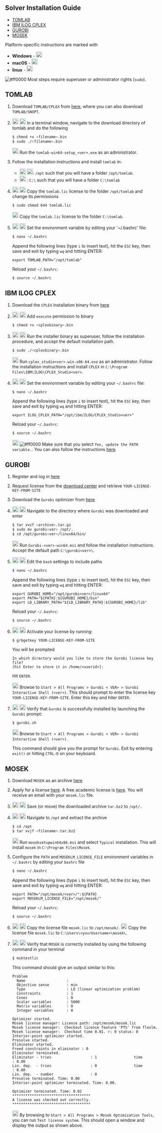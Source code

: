 Solver Installation Guide
---------------------------------
<!-- TOC -->
- [TOMLAB](#tomlab)
- [IBM ILOG CPLEX](#ibm-ilog-cplex)
- [GUROBI](#gurobi)
- [MOSEK](#mosek)
<!-- /TOC -->

Platform-specific instructions are marked with
- **Windows** - <img src="https://prince.lcsb.uni.lu/jenkins/userContent/windows.png" height="20px">
- **macOS** - <img src="https://prince.lcsb.uni.lu/jenkins/userContent/apple.png" height="20px">
- **linux** - <img src="https://prince.lcsb.uni.lu/jenkins/userContent/linux.png" height="20px">

![#ff0000](https://placehold.it/15/ff0000/000000?text=+) Most steps require superuser or administrator rights (`sudo`).

## TOMLAB

1) Download `TOMLAB/CPLEX` from [here](http://tomopt.com/scripts/register.php), where you can also download `TOMLAB/SNOPT`.

2)  <img src="https://prince.lcsb.uni.lu/jenkins/userContent/apple.png" height="20px">  <img src="https://prince.lcsb.uni.lu/jenkins/userContent/linux.png" height="20px"> In a terminal window, navigate to the download directory of tomlab and do the following
    ````bash
    $ chmod +x <filename>.bin
    $ sudo ./<filename>.bin
    ````
    <img src="https://prince.lcsb.uni.lu/jenkins/userContent/windows.png" height="20px"> Run the `tomlab-win64-setup_<ver>.exe` as an administrator.

3) Follow the installation instructions and install `tomlab` in:
    - <img src="https://prince.lcsb.uni.lu/jenkins/userContent/apple.png" height="20px">  <img src="https://prince.lcsb.uni.lu/jenkins/userContent/linux.png" height="20px">: `/opt` such that you will have a folder `/opt/tomlab`.
    - <img src="https://prince.lcsb.uni.lu/jenkins/userContent/windows.png" height="20px"> : `C:\` such that you will have a folder `C:\tomlab`

4) <img src="https://prince.lcsb.uni.lu/jenkins/userContent/apple.png" height="20px">  <img src="https://prince.lcsb.uni.lu/jenkins/userContent/linux.png" height="20px"> Copy the `tomlab.lic` license to the folder `/opt/tomlab` and change its permissions
    ````bash
    $ sudo chmod 644 tomlab.lic
    ````
    <img src="https://prince.lcsb.uni.lu/jenkins/userContent/windows.png" height="20px"> Copy the `tomlab.lic` license to the folder `C:\tomlab`.

5) <img src="https://prince.lcsb.uni.lu/jenkins/userContent/apple.png" height="20px">  <img src="https://prince.lcsb.uni.lu/jenkins/userContent/linux.png" height="20px"> Set the environment variable by editing your '~/.bashrc' file:
    ````bash
    $ nano ~/.bashrc
    ````
    Append the following lines (type `i` to insert text), hit the `ESC` key, then save and exit by typing `wq` and hitting ENTER:
    ````
    export TOMLAB_PATH="/opt/tomlab"
    ````
    Reload your `~/.bashrc`:
    ````bash
    $ source ~/.bashrc
    ````

## IBM ILOG CPLEX

1) Download the `CPLEX` installation binary from [here](https://www-01.ibm.com/software/websphere/products/optimization/cplex-studio-community-edition/)

2) <img src="https://prince.lcsb.uni.lu/jenkins/userContent/apple.png" height="20px">  <img src="https://prince.lcsb.uni.lu/jenkins/userContent/linux.png" height="20px"> Add `execute` permission to binary
    ````bash
    $ chmod +x <cplexbinary>.bin
    ````

3) <img src="https://prince.lcsb.uni.lu/jenkins/userContent/apple.png" height="20px">  <img src="https://prince.lcsb.uni.lu/jenkins/userContent/linux.png" height="20px"> Run the installer binary as superuser, follow the installation procedure, and accept the default installation path.
    ````bash
    $ sudo ./<cplexbinary>.bin
    ````
    <img src="https://prince.lcsb.uni.lu/jenkins/userContent/windows.png" height="20px"> Run `cplex_studio<ver>.win-x86-64.exe` as an administrator. Follow the installation instructions and install `CPLEX` in `C:\Program Files\IBM\ILOG\CPLEX_Studio<ver>`.

4) <img src="https://prince.lcsb.uni.lu/jenkins/userContent/apple.png" height="20px">  <img src="https://prince.lcsb.uni.lu/jenkins/userContent/linux.png" height="20px"> Set the environment variable by editing your `~/.bashrc` file:
    ````bash
    $ nano ~/.bashrc
    ````
    Append the following lines (type `i` to insert text), hit the `ESC` key, then save and exit by typing `wq` and hitting ENTER:
    ````
    export ILOG_CPLEX_PATH="/opt/ibm/ILOG/CPLEX_Studio<ver>"
    ````
    Reload your `~/.bashrc`:
    ````bash
    $ source ~/.bashrc
    ````
    <img src="https://prince.lcsb.uni.lu/jenkins/userContent/windows.png" height="20px"> ![#ff0000](https://placehold.it/15/ff0000/000000?text=+) Make sure that you select `Yes, update the PATH variable.`. You can also follow the instructions [here](https://www.ibm.com/support/knowledgecenter/SSSA5P_12.6.1/ilog.odms.cplex.help/CPLEX/GettingStarted/topics/set_up/Windows.html).

## GUROBI

1) Register and log in [here](http://www.gurobi.com/)

2) Request license from the [download center](http://www.gurobi.com/downloads/download-center) and retrieve `YOUR-LICENSE-KEY-FROM-SITE`

3) Download the `Gurobi` optimizer from [here](http://www.gurobi.com/downloads/gurobi-optimizer)

4) <img src="https://prince.lcsb.uni.lu/jenkins/userContent/apple.png" height="20px">  <img src="https://prince.lcsb.uni.lu/jenkins/userContent/linux.png" height="20px"> Navigate to the directory where `Gurobi` was downloaded and enter
    ````bash
    $ tar xvzf <archive>.tar.gz
    $ sudo mv gurobi<ver> /opt/.
    $ cd /opt/gurobi<ver>/linux64/bin/
    ````
    <img src="https://prince.lcsb.uni.lu/jenkins/userContent/windows.png" height="20px"> Run `Gurobi-<ver>-win64.msi` and follow the installation instructions. Accept the default path `C:\gurobi<ver>\`.

5) <img src="https://prince.lcsb.uni.lu/jenkins/userContent/apple.png" height="20px">  <img src="https://prince.lcsb.uni.lu/jenkins/userContent/linux.png" height="20px"> Edit the `bash` settings to include paths
    ````bash
    $ nano ~/.bashrc
    ````
    Append the following lines (type `i` to insert text), hit the `ESC` key, then save and exit by typing `wq` and hitting ENTER:
    ````
    export GUROBI_HOME="/opt/gurobi<ver>/linux64"
    export PATH="${PATH}:${GUROBI_HOME}/bin"
    export LD_LIBRARY_PATH="${LD_LIBRARY_PATH}:${GUROBI_HOME}/lib"
    ````
    Reload your `~/.bashrc`:
    ````bash
    $ source ~/.bashrc
    ````

6)  <img src="https://prince.lcsb.uni.lu/jenkins/userContent/apple.png" height="20px">  <img src="https://prince.lcsb.uni.lu/jenkins/userContent/linux.png" height="20px"> Activate your license by running:
    ````
    $ grbgetkey YOUR-LICENSE-KEY-FROM-SITE
    ````
    You will be prompted
    ````
    In which directory would you like to store the Gurobi license key file?
    [hit Enter to store it in /home/<userid>]:
    ````
    Hit `ENTER`.

    <img src="https://prince.lcsb.uni.lu/jenkins/userContent/windows.png" height="20px"> Browse to `Start > All Programs > Gurobi < VER> > Gurobi Interactive Shell (<ver>)`. This should prompt to enter the license key `YOUR-LICENSE-KEY-FROM-SITE`. Enter this key and hiter `ENTER`.

7)  <img src="https://prince.lcsb.uni.lu/jenkins/userContent/apple.png" height="20px">  <img src="https://prince.lcsb.uni.lu/jenkins/userContent/linux.png" height="20px"> Verify that `Gurobi` is successfully installed by launching the `Gurobi` prompt:
    ````bash
    $ gurobi.sh
    ````
    <img src="https://prince.lcsb.uni.lu/jenkins/userContent/windows.png" height="20px"> Browse to `Start > All Programs > Gurobi < VER> > Gurobi Interactive Shell (<ver>)`.

    This command should give you the prompt for `Gurobi`. Exit by entering `exit()` or hitting `CTRL-D` on your keyboard.

## MOSEK

1) Download `MOSEK` as an archive [here](https://mosek.com/resources/downloads)

2) Apply for a license [here](https://mosek.com/resources/trial-license). A free academic license is [here](https://license.mosek.com/academic/). You will receive an email with your `mosek.lic` file.

3) <img src="https://prince.lcsb.uni.lu/jenkins/userContent/apple.png" height="20px">  <img src="https://prince.lcsb.uni.lu/jenkins/userContent/linux.png" height="20px"> Save (or move) the downloaded archive `tar.bz2` to `/opt/.`

4) <img src="https://prince.lcsb.uni.lu/jenkins/userContent/apple.png" height="20px">  <img src="https://prince.lcsb.uni.lu/jenkins/userContent/linux.png" height="20px"> Navigate to `/opt` and extract the archive
    ````bash
    $ cd /opt
    $ tar xvjf <filename>.tar.bz2
    ````
    <img src="https://prince.lcsb.uni.lu/jenkins/userContent/windows.png" height="20px"> Run `moseksetupwin64x86.msi` and select `Typical` installation. This will install `mosek` in `C:\Program Files\Mosek`.

5) Configure the `PATH` and `MOSEKLM_LICENSE_FILE` environment variables in `~/.bashrc` by editing your `bashrc` file
    ````bash
    $ nano ~/.bashrc
    ````
    Append the following lines (type `i` to insert text), hit the `ESC` key, then save and exit by typing `wq` and hitting ENTER:
    ````
    export PATH="/opt/mosek/<ver>/":${PATH}
    export MOSEKLM_LICENSE_FILE="/opt/mosek/"
    ````
    Reload your `~/.bashrc`:
    ````bash
    $ source ~/.bashrc
    ````

6) <img src="https://prince.lcsb.uni.lu/jenkins/userContent/apple.png" height="20px">  <img src="https://prince.lcsb.uni.lu/jenkins/userContent/linux.png" height="20px"> Copy the license file `mosek.lic` to `/opt/mosek/`.
   <img src="https://prince.lcsb.uni.lu/jenkins/userContent/windows.png" height="20px"> Copy the license file `mosek.lic` to `C:\Users\<yourUsername>\mosek\`.

7) <img src="https://prince.lcsb.uni.lu/jenkins/userContent/apple.png" height="20px">  <img src="https://prince.lcsb.uni.lu/jenkins/userContent/linux.png" height="20px"> Verify that `MOSEK` is correctly installed by using the following command in your terminal
    ````sh
    $ msktestlic
    ````
    This command should give an output similar to this:
    ````
    Problem
      Name                   :
      Objective sense        : min
      Type                   : LO (linear optimization problem)
      Constraints            : 1
      Cones                  : 0
      Scalar variables       : 5000
      Matrix variables       : 0
      Integer variables      : 0

    Optimizer started.
    Mosek license manager: License path: /opt/mosek/mosek.lic
    Mosek license manager:  Checkout license feature 'PTS' from flexlm.
    Mosek license manager:  Checkout time 0.01. r: 0 status: 0
    Interior-point optimizer started.
    Presolve started.
    Eliminator started.
    Freed constraints in eliminator : 0
    Eliminator terminated.
    Eliminator - tries                  : 1                 time                   : 0.00
    Lin. dep.  - tries                  : 0                 time                   : 0.00
    Lin. dep.  - number                 : 0
    Presolve terminated. Time: 0.00
    Interior-point optimizer terminated. Time: 0.00.

    Optimizer terminated. Time: 0.02
    ************************************
    A license was checked out correctly.
    ************************************
    ````
    <img src="https://prince.lcsb.uni.lu/jenkins/userContent/windows.png" height="20px"> By browsing to `Start > All Programs > Mosek Optimization Tools`, you can run `Test license system`. This should open a window and display the output as shown above.
